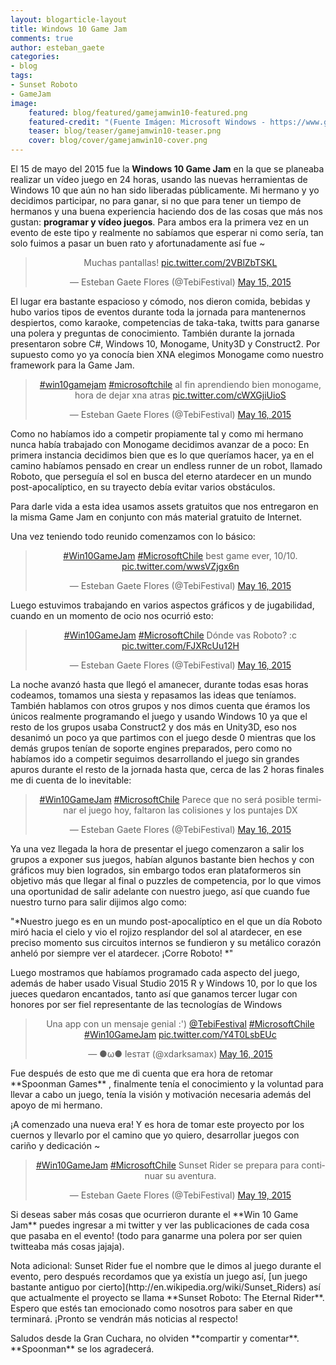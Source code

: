 ```yaml
---
layout: blogarticle-layout
title: Windows 10 Game Jam
comments: true
author: esteban_gaete
categories:
- blog
tags:
- Sunset Roboto
- GameJam
image:
    featured: blog/featured/gamejamwin10-featured.png
    featured-credit: "(Fuente Imágen: Microsoft Windows - https://www.gamejam10.com/)"
    teaser: blog/teaser/gamejamwin10-teaser.png
    cover: blog/cover/gamejamwin10-cover.png
---
```


<p class="margin-top-30">
El 15 de mayo del 2015 fue la <b>Windows 10 Game Jam</b> en la que se planeaba 
realizar un vídeo juego en 24 horas, usando las nuevas herramientas de Windows 
10 que aún no han sido liberadas públicamente. Mi hermano y yo decidimos 
participar, no para ganar, si no que para tener un tiempo de hermanos y una 
buena experiencia haciendo dos de las cosas que más nos gustan: <b>programar y 
vídeo juegos</b>. Para ambos era la primera vez en un evento de este tipo y 
realmente no sabíamos que esperar ni como sería, tan solo fuimos a pasar 
un buen rato y afortunadamente así fue ~
</p>

<p class="margin-top-30">
    <blockquote align="center" class="twitter-tweet" lang="en"><p lang="es" dir="ltr">Muchas pantallas! <a href="http://t.co/2VBlZbTSKL">pic.twitter.com/2VBlZbTSKL</a></p>&mdash; Esteban Gaete Flores (@TebiFestival) <a href="https://twitter.com/TebiFestival/status/599330951127240704">May 15, 2015</a></blockquote>
</p>

<p class="margin-top-30" markdown='1'>
El lugar era bastante espacioso y cómodo, nos dieron comida, bebidas y hubo 
varios tipos de eventos durante toda la jornada para mantenernos despiertos, 
como karaoke, competencias de taka-taka, twitts para ganarse una polera y 
preguntas de conocimiento. También durante la jornada presentaron sobre C#, 
Windows 10, Monogame, Unity3D y Construct2. Por supuesto como yo ya conocía 
bien XNA elegimos Monogame como nuestro framework para la Game Jam.
</p>

<p class="margin-top-30">
    <blockquote align="center" class="twitter-tweet" lang="en"><p lang="es" dir="ltr"><a href="https://twitter.com/hashtag/win10gamejam?src=hash">#win10gamejam</a> <a href="https://twitter.com/hashtag/microsoftchile?src=hash">#microsoftchile</a> al fin aprendiendo bien monogame, hora de dejar xna atras <a href="http://t.co/cWXGjiUioS">pic.twitter.com/cWXGjiUioS</a></p>&mdash; Esteban Gaete Flores (@TebiFestival) <a href="https://twitter.com/TebiFestival/status/599372263436193792">May 16, 2015</a></blockquote>
</p>

<p class="margin-top-30" markdown='1'>
Como no habíamos ido a competir propiamente tal y como mi hermano nunca había 
trabajado con Monogame decidimos avanzar de a poco: En primera instancia 
decidimos bien que es lo que queríamos hacer, ya en el camino habíamos pensado 
en crear un endless runner de un robot, llamado Roboto, que perseguía el sol 
en busca del eterno atardecer en un mundo post-apocalíptico, en su trayecto 
debía evitar varios obstáculos.
</p>

<p class="margin-top-30" markdown='1'>
Para darle vida a esta idea usamos assets gratuitos que nos entregaron en la 
misma Game Jam en conjunto con más material gratuito de Internet.
</p>

<p class="margin-top-30" markdown='1'>
Una vez teniendo todo reunido comenzamos con lo básico:
</p>

<p class="margin-top-30">
    <blockquote align="center" class="twitter-tweet" lang="en"><p lang="en" dir="ltr"><a href="https://twitter.com/hashtag/Win10GameJam?src=hash">#Win10GameJam</a> <a href="https://twitter.com/hashtag/MicrosoftChile?src=hash">#MicrosoftChile</a> best game ever, 10/10. <a href="http://t.co/wwsVZjgx6n">pic.twitter.com/wwsVZjgx6n</a></p>&mdash; Esteban Gaete Flores (@TebiFestival) <a href="https://twitter.com/TebiFestival/status/599466342765432832">May 16, 2015</a></blockquote>
</p>

<p class="margin-top-30" markdown='1'>
Luego estuvimos trabajando en varios aspectos gráficos y de jugabilidad, 
cuando en un momento de ocio nos ocurrió esto:
</p>

<p class="margin-top-30">
    <blockquote align="center" class="twitter-tweet" lang="en"><p lang="es" dir="ltr"><a href="https://twitter.com/hashtag/Win10GameJam?src=hash">#Win10GameJam</a> <a href="https://twitter.com/hashtag/MicrosoftChile?src=hash">#MicrosoftChile</a> Dónde vas Roboto? :c <a href="http://t.co/FJXRcUu12H">pic.twitter.com/FJXRcUu12H</a></p>&mdash; Esteban Gaete Flores (@TebiFestival) <a href="https://twitter.com/TebiFestival/status/599508157535297536">May 16, 2015</a></blockquote>
</p>

<p class="margin-top-30" markdown='1'>
La noche avanzó hasta que llegó el amanecer, durante todas esas horas 
codeamos, tomamos una siesta y repasamos las ideas que teníamos. También 
hablamos con otros grupos y nos dimos cuenta que éramos los únicos realmente 
programando el juego y usando Windows 10 ya que el resto de los grupos usaba 
Construct2 y dos más en Unity3D, eso nos desanimó un poco ya que partimos con 
el juego desde 0 mientras que los demás grupos tenían de soporte engines 
preparados, pero como no habíamos ido a competir seguimos desarrollando el 
juego sin grandes apuros durante el resto de la jornada hasta que, cerca de 
las 2 horas finales me di cuenta de lo inevitable:
</p>

<p class="margin-top-30">
    <blockquote align="center" class="twitter-tweet" lang="en"><p lang="es" dir="ltr"><a href="https://twitter.com/hashtag/Win10GameJam?src=hash">#Win10GameJam</a> <a href="https://twitter.com/hashtag/MicrosoftChile?src=hash">#MicrosoftChile</a> Parece que no será posible terminar el juego hoy, faltaron las colisiones y los puntajes DX</p>&mdash; Esteban Gaete Flores (@TebiFestival) <a href="https://twitter.com/TebiFestival/status/599659452304855041">May 16, 2015</a></blockquote>
</p>

<p class="margin-top-30" markdown='1'>
Ya una vez llegada la hora de presentar el juego comenzaron a salir los grupos 
a exponer sus juegos, habían algunos bastante bien hechos y con gráficos muy 
bien logrados, sin embargo todos eran plataformeros sin objetivo más que 
llegar al final o puzzles de competencia, por lo que vimos una oportunidad de 
salir adelante con nuestro juego, así que cuando fue nuestro turno para salir 
dijimos algo como:
</p>

<p class="margin-top-30" markdown='1'>
"*Nuestro juego es en un mundo post-apocalíptico en el que un día Roboto miró 
hacia el cielo y vio el rojizo resplandor del sol al atardecer, en ese preciso 
momento sus circuitos internos se fundieron y su metálico corazón anheló por 
siempre ver el atardecer. ¡Corre Roboto! *"
</p>

<p class="margin-top-30">
Luego mostramos que habíamos programado cada aspecto del juego, además de 
haber usado Visual Studio 2015 R y Windows 10, por lo que los jueces quedaron 
encantados, tanto así que ganamos tercer lugar con honores por ser fiel 
representante de las tecnologías de Windows <i class="fa fa-smile-o"></i>
</p>

<p class="margin-top-30">
    <blockquote align="center" class="twitter-tweet" lang="en"><p lang="es" dir="ltr">Una app con un mensaje genial :&#39;) <a href="https://twitter.com/TebiFestival">@TebiFestival</a> <a href="https://twitter.com/hashtag/MicrosoftChile?src=hash">#MicrosoftChile</a> <a href="https://twitter.com/hashtag/Win10GameJam?src=hash">#Win10GameJam</a> <a href="http://t.co/Y4T0LsbEUc">pic.twitter.com/Y4T0LsbEUc</a></p>&mdash; ●ω● leѕтaт (@xdarksamax) <a href="https://twitter.com/xdarksamax/status/599689170303455232">May 16, 2015</a></blockquote>
</p>

<p class="margin-top-30" markdown='1'>
Fue después de esto que me di cuenta que era hora de retomar **Spoonman Games**
, finalmente tenía el conocimiento y la voluntad para llevar a cabo un juego, 
tenía la visión y motivación necesaria además del apoyo de mi hermano.
</p>

<p class="margin-top-30" markdown='1'>
¡A comenzado una nueva era! Y es hora de tomar este proyecto por los cuernos y 
llevarlo por el camino que yo quiero, desarrollar juegos con cariño y 
dedicación ~
</p>

<p class="margin-top-30">
    <blockquote align="center" class="twitter-tweet" lang="en"><p lang="pt" dir="ltr"><a href="https://twitter.com/hashtag/Win10GameJam?src=hash">#Win10GameJam</a> <a href="https://twitter.com/hashtag/MicrosoftChile?src=hash">#MicrosoftChile</a> Sunset Rider se prepara para continuar su aventura.</p>&mdash; Esteban Gaete Flores (@TebiFestival) <a href="https://twitter.com/TebiFestival/status/600513733161549824">May 19, 2015</a></blockquote>
</p>

<p class="margin-top-30" markdown='1'>
Si deseas saber más cosas que ocurrieron durante el **Win 10 Game Jam** puedes 
ingresar a mi twitter y ver las publicaciones de cada cosa que pasaba en el 
evento! (todo para ganarme una polera por ser quien twitteaba más cosas 
jajaja).
</p>

<p class="margin-top-30" markdown='1'>
Nota adicional: Sunset Rider fue el nombre que le dimos al juego durante el 
evento, pero después recordamos que ya existía un juego así, [un juego 
bastante antiguo por cierto](http://en.wikipedia.org/wiki/Sunset_Riders) así 
que actualmente el proyecto se llama **Sunset Roboto: The Eternal Rider**.
Espero que estés tan emocionado como nosotros para saber en que terminará. 
¡Pronto se vendrán más noticias al respecto!
</p>

<p class="margin-top-30" markdown='1'>
Saludos desde la Gran Cuchara, no olviden **compartir y comentar**. **Spoonman** se los agradecerá.
</p>

<script async src="//platform.twitter.com/widgets.js" charset="utf-8"></script>